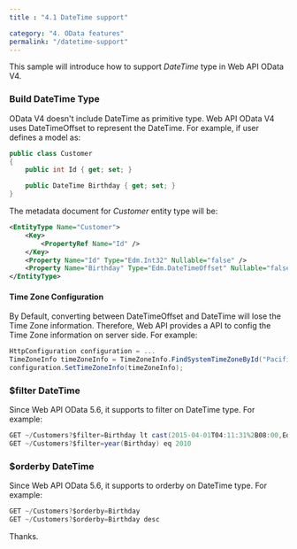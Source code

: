```yaml
---
title : "4.1 DateTime support"

category: "4. OData features"
permalink: "/datetime-support"
---
```


This sample will introduce how to support *DateTime* type in Web API OData V4.

### Build **DateTime** Type

OData V4 doesn't include DateTime as primitive type. Web API OData V4 uses DateTimeOffset to represent the DateTime.
For example, if user defines a model as:

```C#
public class Customer
{
    public int Id { get; set; }

    public DateTime Birthday { get; set; }
}
```

The metadata document for *Customer* entity type will be:

```XML
<EntityType Name="Customer">
    <Key>
        <PropertyRef Name="Id" />
    </Key>
    <Property Name="Id" Type="Edm.Int32" Nullable="false" />
    <Property Name="Birthday" Type="Edm.DateTimeOffset" Nullable="false" />
</EntityType>
```

#### Time Zone Configuration

By Default, converting between DateTimeOffset and DateTime will lose the Time Zone information. Therefore, Web API provides a API to config the Time Zone information on server side. For example:

```C#
HttpConfiguration configuration = ...
TimeZoneInfo timeZoneInfo = TimeZoneInfo.FindSystemTimeZoneById("Pacific Standard Time"); // -8:00
configuration.SetTimeZoneInfo(timeZoneInfo);
```

### $filter **DateTime**

Since Web API OData 5.6, it supports to filter on DateTime type. For example:

```C#
GET ~/Customers?$filter=Birthday lt cast(2015-04-01T04:11:31%2B08:00,Edm.DateTimeOffset)
GET ~/Customers?$filter=year(Birthday) eq 2010
```

### $orderby **DateTime**

Since Web API OData 5.6, it supports to orderby on DateTime type. For example:

```C#
GET ~/Customers?$orderby=Birthday
GET ~/Customers?$orderby=Birthday desc
```

Thanks.
